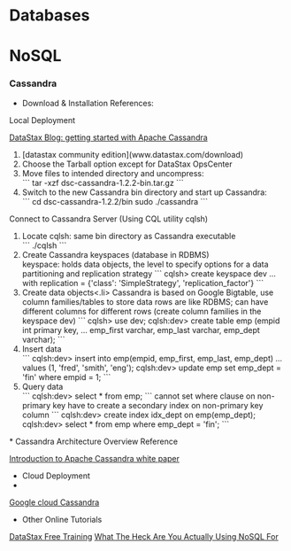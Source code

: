 Databases
=========
# NoSQL
### Cassandra
* Download & Installation 
References: 

Local Deployment

[DataStax Blog: getting started with Apache Cassandra](http://www.datastax.com/2012/01/getting-started-with-cassandra)
<ol>
<li> [datastax community edition](www.datastax.com/download)</li>
<li> Choose the Tarball option except for DataStax OpsCenter</li>
<li> Move files to intended directory and uncompress:</li>
```
tar -xzf dsc-cassandra-1.2.2-bin.tar.gz
```
<li> Switch to the new Cassandra bin directory and start up Cassandra:</li>
```
cd dsc-cassandra-1.2.2/bin
sudo ./cassandra
```
</ol>
Connect to Cassandra Server (Using CQL utility cqlsh)
<ol>
<li> Locate cqlsh: same bin directory as Cassandra executable</li>
```
./cqlsh
```
<li> Create Cassandra keyspaces (database in RDBMS) </li>
keyspace: holds data objects, the level to specify options for a data partitioning and replication strategy
```
cqlsh> create keyspace dev
... with replication = {'class': 'SimpleStrategy', 'replication_factor'}
```
<li> Create data objects<.li>
Cassandra is based on Google Bigtable, use column families/tables to store data
rows are like RDBMS; can have different columns for different rows
(create column families in the keyspace dev)
```
cqlsh> use dev;
cqlsh:dev> create table emp (empid int primary key, 
... emp_first varchar, emp_last varchar, emp_dept varchar);
```
<li> Insert data</li>
```
cqlsh:dev> insert into emp(empid, emp_first, emp_last, emp_dept)
... values (1, 'fred', 'smith', 'eng');
cqlsh:dev> update emp set emp_dept = 'fin' where empid = 1;
```
<li> Query data</li>
```
cqlsh:dev> select * from emp;
```
cannot set where clause on non-primary key
have to create a secondary index on non-primary key column
```
cqlsh:dev> create index idx_dept on emp(emp_dept);
cqlsh:dev> select * from emp where emp_dept = 'fin';
```
</ol>
* Cassandra Architecture Overview
Reference

[Introduction to Apache Cassandra white paper](http://www.datastax.com/wp-content/uploads/2012/08/WP-IntrotoCassandra.pdf)

* Cloud Deployment
* 
[Google cloud Cassandra](https://cloud.google.com/solutions/cassandra/)

* Other Online Tutorials

[DataStax Free Training](https://academy.datastax.com/)
[What The Heck Are You Actually Using NoSQL For](http://highscalability.com/blog/2010/12/6/what-the-heck-are-you-actually-using-nosql-for.html)
